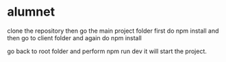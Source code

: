 # alumnet
clone the repository
then go the main project folder
first do 
npm install 
and then go to client folder and again do
npm install

go back to root folder and perform
npm run dev
it will start the project.
